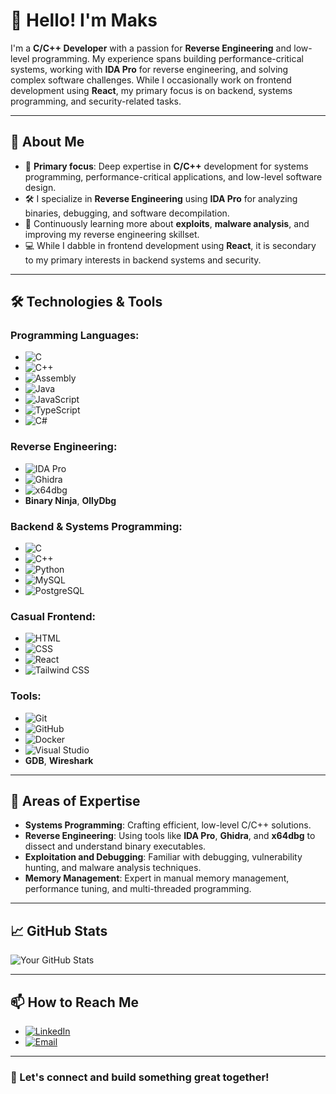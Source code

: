# 👋 Hello! I'm Maks
I'm a **C/C++ Developer** with a passion for **Reverse Engineering** and low-level programming. My experience spans building performance-critical systems, working with **IDA Pro** for reverse engineering, and solving complex software challenges. While I occasionally work on frontend development using **React**, my primary focus is on backend, systems programming, and security-related tasks.

---

## 🚀 About Me
- 🔭 **Primary focus**: Deep expertise in **C/C++** development for systems programming, performance-critical applications, and low-level software design.
- 🛠️ I specialize in **Reverse Engineering** using **IDA Pro** for analyzing binaries, debugging, and software decompilation.
- 🌱 Continuously learning more about **exploits**, **malware analysis**, and improving my reverse engineering skillset.
- 💻 While I dabble in frontend development using **React**, it is secondary to my primary interests in backend systems and security.

---

## 🛠️ Technologies & Tools

### Programming Languages:
- ![C](https://img.shields.io/badge/C-A8B9CC?style=for-the-badge&logo=c&logoColor=white)
- ![C++](https://img.shields.io/badge/C++-00599C?style=for-the-badge&logo=cplusplus&logoColor=white)
- ![Assembly](https://img.shields.io/badge/Assembly-525252?style=for-the-badge&logo=asm&logoColor=white)
- ![Java](https://img.shields.io/badge/Java-007396?style=for-the-badge&logo=java&logoColor=white)
- ![JavaScript](https://img.shields.io/badge/JavaScript-F7DF1E?style=for-the-badge&logo=javascript&logoColor=black)
- ![TypeScript](https://img.shields.io/badge/TypeScript-007ACC?style=for-the-badge&logo=typescript&logoColor=white)
- ![C#](https://img.shields.io/badge/C%23-239120?style=for-the-badge&logo=csharp&logoColor=white)

### Reverse Engineering:
- ![IDA Pro](https://img.shields.io/badge/IDA_Pro-181717?style=for-the-badge&logo=ida&logoColor=white)
- ![Ghidra](https://img.shields.io/badge/Ghidra-FF0000?style=for-the-badge&logo=ghidra&logoColor=white)
- ![x64dbg](https://img.shields.io/badge/x64dbg-181717?style=for-the-badge&logo=x64dbg&logoColor=white)
- **Binary Ninja**, **OllyDbg**

### Backend & Systems Programming:
- ![C](https://img.shields.io/badge/C-A8B9CC?style=for-the-badge&logo=c&logoColor=white)
- ![C++](https://img.shields.io/badge/C++-00599C?style=for-the-badge&logo=cplusplus&logoColor=white)
- ![Python](https://img.shields.io/badge/Python-3776AB?style=for-the-badge&logo=python&logoColor=white)
- ![MySQL](https://img.shields.io/badge/MySQL-4479A1?style=for-the-badge&logo=mysql&logoColor=white)
- ![PostgreSQL](https://img.shields.io/badge/PostgreSQL-336791?style=for-the-badge&logo=postgresql&logoColor=white)

### Casual Frontend:
- ![HTML](https://img.shields.io/badge/HTML-E34F26?style=for-the-badge&logo=html5&logoColor=white)
- ![CSS](https://img.shields.io/badge/CSS-1572B6?style=for-the-badge&logo=css3&logoColor=white)
- ![React](https://img.shields.io/badge/React-61DAFB?style=for-the-badge&logo=react&logoColor=white)
- ![Tailwind CSS](https://img.shields.io/badge/TailwindCSS-06B6D4?style=for-the-badge&logo=tailwindcss&logoColor=white)

### Tools:
- ![Git](https://img.shields.io/badge/Git-F05032?style=for-the-badge&logo=git&logoColor=white)
- ![GitHub](https://img.shields.io/badge/GitHub-181717?style=for-the-badge&logo=github&logoColor=white)
- ![Docker](https://img.shields.io/badge/Docker-2496ED?style=for-the-badge&logo=docker&logoColor=white)
- ![Visual Studio](https://img.shields.io/badge/Visual_Studio-5C2D91?style=for-the-badge&logo=visualstudio&logoColor=white)
- **GDB**, **Wireshark**

---

## 🧠 Areas of Expertise
- **Systems Programming**: Crafting efficient, low-level C/C++ solutions.
- **Reverse Engineering**: Using tools like **IDA Pro**, **Ghidra**, and **x64dbg** to dissect and understand binary executables.
- **Exploitation and Debugging**: Familiar with debugging, vulnerability hunting, and malware analysis techniques.
- **Memory Management**: Expert in manual memory management, performance tuning, and multi-threaded programming.

---

## 📈 GitHub Stats
![Your GitHub Stats](https://github-readme-stats.vercel.app/api?username=majorek31&show_icons=true&theme=radical)

---

## 📫 How to Reach Me
- [![LinkedIn](https://img.shields.io/badge/LinkedIn-0077B5?style=for-the-badge&logo=linkedin&logoColor=white)](https://www.linkedin.com/in/maksymilian-borucki-98790929b/)
- [![Email](https://img.shields.io/badge/Email-D14836?style=for-the-badge&logo=gmail&logoColor=white)](mailto:mborucki07@gmail.com)

---

### 🌟 Let's connect and build something great together!

